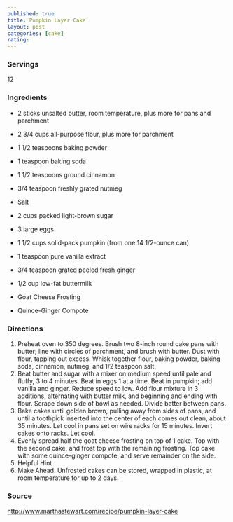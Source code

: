 ```yaml
---
published: true
title: Pumpkin Layer Cake
layout: post
categories: [cake]
rating: 
---
```

### Servings
12

### Ingredients
- 2 sticks unsalted butter, room temperature, plus more for pans and parchment
- 2 3/4 cups all-purpose flour, plus more for parchment
- 1 1/2 teaspoons baking powder
- 1 teaspoon baking soda
- 1 1/2 teaspoons ground cinnamon
- 3/4 teaspoon freshly grated nutmeg
- Salt
- 2 cups packed light-brown sugar
- 3 large eggs
- 1 1/2 cups solid-pack pumpkin (from one 14 1/2-ounce can)
- 1 teaspoon pure vanilla extract
- 3/4 teaspoon grated peeled fresh ginger
- 1/2 cup low-fat buttermilk

- Goat Cheese Frosting
- Quince-Ginger Compote




### Directions
1. Preheat oven to 350 degrees. Brush two 8-inch round cake pans with butter; line with circles of parchment, and brush with butter. Dust with flour, tapping out excess. Whisk together flour, baking powder, baking soda, cinnamon, nutmeg, and 1/2 teaspoon salt.
2. Beat butter and sugar with a mixer on medium speed until pale and fluffy, 3 to 4 minutes. Beat in eggs 1 at a time. Beat in pumpkin; add vanilla and ginger. Reduce speed to low. Add flour mixture in 3 additions, alternating with butter milk, and beginning and ending with flour. Scrape down side of bowl as needed. Divide batter between pans.
3. Bake cakes until golden brown, pulling away from sides of pans, and until a toothpick inserted into the center of each comes out clean, about 35 minutes. Let cool in pans set on wire racks for 15 minutes. Invert cakes onto racks. Let cool.
4. Evenly spread half the goat cheese frosting on top of 1 cake. Top with the second cake, and frost top with the remaining frosting. Top cake with some quince-ginger compote, and serve remainder on the side.
5. Helpful Hint
6. Make Ahead: Unfrosted cakes can be stored, wrapped in plastic, at room temperature for up to 2 days.

### Source
<a href="http://www.marthastewart.com/recipe/pumpkin-layer-cake" target="new">http://www.marthastewart.com/recipe/pumpkin-layer-cake</a>
